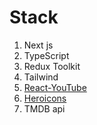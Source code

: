# Stack

1. Next js
2. TypeScript
3. Redux Toolkit
4. Tailwind
5. [React-YouTube](https://www.npmjs.com/package/react-youtube) 
6. [Heroicons](https://heroicons.com/)
7. TMDB api